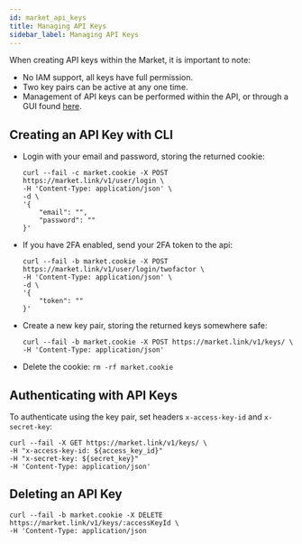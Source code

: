 ```yaml
---
id: market_api_keys
title: Managing API Keys
sidebar_label: Managing API Keys
---
```


When creating API keys within the Market, it is important to note:
- No IAM support, all keys have full permission.
- Two key pairs can be active at any one time.
- Management of API keys can be performed within the API, or through a GUI found [here](https://docs.linkpool.io/docs/market_api_keys).

## Creating an API Key with CLI

- Login with your email and password, storing the returned cookie:
    ```shell script
    curl --fail -c market.cookie -X POST https://market.link/v1/user/login \
    -H 'Content-Type: application/json' \
    -d \
    '{
        "email": "",
        "password": ""
    }'
    ```
- If you have 2FA enabled, send your 2FA token to the api:
    ```shell script
    curl --fail -b market.cookie -X POST https://market.link/v1/user/login/twofactor \
    -H 'Content-Type: application/json' \
    -d \
    '{
        "token": ""
    }'
    ```
- Create a new key pair, storing the returned keys somewhere safe:
    ```shell script
    curl --fail -b market.cookie -X POST https://market.link/v1/keys/ \
    -H 'Content-Type: application/json'
    ```
- Delete the cookie: `rm -rf market.cookie`

## Authenticating with API Keys

To authenticate using the key pair, set headers `x-access-key-id` and `x-secret-key`:
```shell script
curl --fail -X GET https://market.link/v1/keys/ \
-H "x-access-key-id: ${access_key_id}"
-H "x-secret-key: ${secret_key}"
-H 'Content-Type: application/json'
```

## Deleting an API Key

```shell script
curl --fail -b market.cookie -X DELETE https://market.link/v1/keys/:accessKeyId \
-H 'Content-Type: application/json
```
